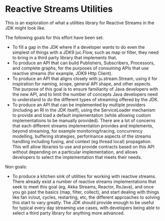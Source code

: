 # Reactive Streams Utilities

This is an exploration of what a utilities library for Reactive Streams in the JDK might look like.

The following goals for this effort have been set:

* To fill a gap in the JDK where if a developer wants to do even the simplest of things with a JDK9 juc.Flow, such as map or filter, they need to bring in a third party library that implements that.
* To produce an API that can build Publishers, Subscribers, Processors, and complete graphs, for the purposes of consuming APIs that use reactive streams (for example, JDK9 Http Client).
* To produce an API that aligns closely with ju.stream.Stream, using it for inspiration for naming, scope, general API shape, and other aspects. The purpose of this goal is to ensure familiarity of Java developers with the new API, and to limit the number of concepts Java developers need to understand to do the different types of streaming offered by the JDK.
* To produce an API that can be implemented by multiple providers (including an RI in the JDK itself), using the ServiceLoader mechanism to provide and load a default implementation (while allowing custom implementations to be manually provided). There are a lot of concerns that each different streams implementation provides and implements, beyond streaming, for example monitoring/tracing, concurrency modelling, buffering strategies, performance aspects of the streams handling including fusing, and context (eg thread local) propagation. This will allow libraries to use and provide contracts based on this API without depending on a particular implementation, and allows developers to select the implementation that meets their needs.

Non goals:

* To produce a kitchen sink of utilities for working with reactive streams. There already exist a number of reactive streams implementations that seek to meet this goal (eg, Akka Streams, Reactor, RxJava), and once you go past the basics (map, filter, collect), and start dealing with things like fan in/out, cycles, restarting, etc, the different approaches to solving this start to vary greatly. The JDK should provide enough to be useful for typical every day streaming use cases, with developers being able to select a third party library for anything more advanced.